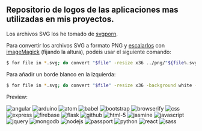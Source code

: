 ## Repositorio de logos de las aplicaciones mas utilizadas en mis proyectos.

Los archivos SVG los he tomado de [svgporn][svgporn-link].

Para convertir los archivos SVG a formato PNG y [escalarlos][howtogeek-link] con [imageMagick][imagemagick-link] (fijando la altura), podeis usar el siguiente comando:

```bash
$ for file in *.svg; do convert "$file" -resize x36 ../png/"${file%.svg}.png"; done
```

Para añadir un borde blanco en la izquierda:

```bash
$ for file in *.svg; do convert "$file" -resize x36 -background white -splice 5x0 ../png-2/"${file%.svg}.png"; done
```

Preview:

![angular](https://mtzfactory.github.io/logos/png-2/angular.png)
![arduino](https://mtzfactory.github.io/logos/png-2/arduino.png)
![atom](https://mtzfactory.github.io/logos/png-2/atom.png)
![babel](https://mtzfactory.github.io/logos/png-2/babel.png)
![bootstrap](https://mtzfactory.github.io/logos/png-2/bootstrap.png)
![browserify](https://mtzfactory.github.io/logos/png-2/browserify.png)
![css](https://mtzfactory.github.io/logos/png-2/css-3.png)
![express](https://mtzfactory.github.io/logos/png-2/express.png)
![firebase](https://mtzfactory.github.io/logos/png-2/firebase.png)
![flask](https://mtzfactory.github.io/logos/png-2/flask.png)
![github](https://mtzfactory.github.io/logos/png-2/github.png)
![html-5](https://mtzfactory.github.io/logos/png-2/html-5.png)
![jasmine](https://mtzfactory.github.io/logos/png-2/jasmine.png)
![javascript](https://mtzfactory.github.io/logos/png-2/javascript.png)
![jquery](https://mtzfactory.github.io/logos/png-2/jquery.png)
![mongodb](https://mtzfactory.github.io/logos/png-2/mongodb.png)
![nodejs](https://mtzfactory.github.io/logos/png-2/nodejs.png)
![passport](https://mtzfactory.github.io/logos/png-2/passport.png)
![python](https://mtzfactory.github.io/logos/png-2/python.png)
![react](https://mtzfactory.github.io/logos/png-2/react.png)
![sass](https://mtzfactory.github.io/logos/png-2/sass.png)

[svgporn-link]: https://svgporn.com

[howtogeek-link]: https://www.howtogeek.com/109369/how-to-quickly-resize-convert-modify-images-from-the-linux-terminal/

[imagemagick-link]: http://www.imagemagick.org/script/index.php